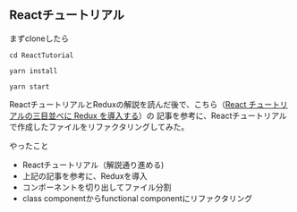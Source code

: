 ## Reactチュートリアル

まずcloneしたら

```
cd ReactTutorial
```
```
yarn install
```
```
yarn start
```

ReactチュートリアルとReduxの解説を読んだ後で、こちら（[React チュートリアルの三目並べに Redux を導入する](https://qiita.com/hey_cube/items/e20a0267c65b03937818)）の
記事を参考に、Reactチュートリアルで作成したファイルをリファクタリングしてみた。

やったこと

- Reactチュートリアル（解説通り進める)
- 上記の記事を参考に、Reduxを導入
- コンポーネントを切り出してファイル分割
- class componentからfunctional componentにリファクタリング


